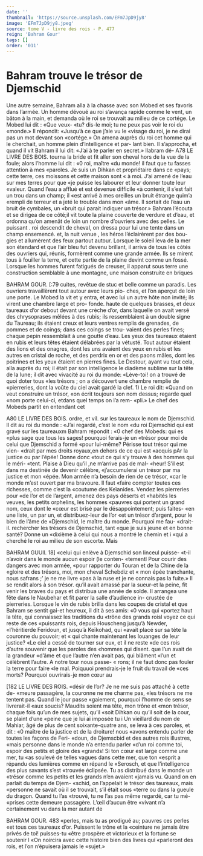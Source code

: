 ```yaml
---
date: ''
thumbnail: 'https://source.unsplash.com/EFm7JpD9jy8'
image: 'EFm7JpD9jy8.jpeg'
source: tome V - livre des rois - P. 477
reign: 'Bahram Gour'
tags: []
order: '011'
---
```


# Bahram trouve le trésor de Djemschid

Une autre semaine, Bahram alla à la chasse avec
son Mobed et ses favoris dans l’armée. Un homme
dévoué au roi s’avança rapide comme le vent, un
bâton à la main, et demanda où le roi se trouvait au
milieu de ce cortége. Le Mobed lui dit : «Que veux-
«tu? dis-le moi; tu ne peux pas voir le roi du «monde.» Il répondit: «Jusqu’à ce que j’aie vu le
«visage du roi, je ne dirai pas un mot devant son «cortége.» On amena auprès du roi cet homme qui
le cherchait, un homme plein d’intelligence et par- lant bien. Il s’approcha, et quand il vit Bahram il lui dit: «J’ai à te parler en secret.» Ilabram dé-
A78 LE LIVRE DES BOIS.
tourna la bride et fit aller son cheval hors de la vue de la foule; alors l’homme lui dit : «0 roi, maître
«du monde! il faut que tu fasses attention à mes «paroles. Je suis un Dihkan et propriétaire dans ce «pays; cette terre, ces moissons et cette maison sont « à moi. J’ai amené de l’eau sur mes terres pour que
«je puisse les labourer et leur donner toute leur «valeur. Quand l’eau a afflué et est devenue difficile
«à contenir, il s’est fait un trou dans un champ; il
«est arrivé à mes oreilles un bruit étrange quim’a «rempli de terreur et a jeté le trouble dans mon «âme. Il sortait de l’eau un bruit de cymbales, un «bruit qui parait indiquer un trésor.»
Bahram l’écouta et se dirigea de ce côté;il vit toute
la plaine couverte de verdure et d’eau, et ordonna qu’on amenât de loin un nombre d’ouvriers avec des
pelles. Le puissant . roi descendit de cheval, on dressa pour lui une tente dans un champ ensemencé. et, la nuit venue , les héros l’éclairèrent par des bou-
gies et allumèrent des feux partout autour. Lorsque le soleil leva de la mer son étendard et
que l’air bleu fut devenu brillant, il arriva de tous
les côtés des ouvriers qui, réunis, formèrent comme
une grande armée. Ils se mirent tous à fouiller la terre, et cette partie de la plaine devint comme un fossé. Lorsque les hommes furent fatigués de creuser,
il apparut sous terre une construction semblable à une montagne, une maison construite en briques

BAHRAM GOUR. [:79 cuites, revêtue de stuc et belle comme un paradis. Les ouvriers travaillèrent tout autour avec leurs pio-
ches, et l’on aperçut de loin une porte.
Le Mobed la vit et y entra, et avec lui un autre
hôte non invité; ils virent une chambre large et pro- fonde. haute de quelques brasses, et deux taureaux d’or debout devant une crèche d’or, dans laquelle on
avait versé des chrysoprases mêlées à des rubis; ils
ressemblaient à un double signe du Taureau; ils étaient creux et leurs ventres remplis de grenades, de pommes et de coings; dans ces coings se trou- vaient des perles fines; chaque pepin ressemblait à une goutte d’eau. Les yeux des taureaux étaient en
rubis et leurs têtes étaient délabrées par la vétusté.
Tout autour étaient des lions et des onagres, dont les uns avaient des yeux en rubis et les autres en cristal de roche, et des perdrix en or et des paons mâles, dont les poitrines et les yeux étaient en pierres fines.
Le Destour, ayant vu tout cela, alla auprès du roi; il était par son intelligence le diadème sublime sur la tête de la lune; il dit avec vivacité au roi du monde: «Lève-toi! on a trouvé de quoi doter tous «les trésors ; on a découvert une chambre remplie de «pierreries, dont la voûte du ciel avait gardé la clef. 1)
Le roi dit: «Quand on veut construire un trésor, «on écrit toujours son nom dessus; regarde quel «nom porte celui-ci, etdans quel temps on l’a rem- «pli.» Le chef des Mobeds partit en entendant cet

A80 LE LIVRE DES BOIS.
ordre, et vil. sur les taureaux le nom de Djemschid. Il dit au roi du monde : «J’ai regardé, c’est le nom
«du roi Djemschid qui est gravé sur les taureauxm
Bahram répondit : «0 chef des Mobeds: qui es «plus sage que tous les sages! pourquoi ferais-je un «trésor pour moi de celui que Djemschid a formé «pour lui-même? Périsse tout trésor qui me vien- «drait par mes droits royaux,en dehors de ce qui est «acquis pAr la justice ou par l’épée! Donne donc
«tout ce qui s’y trouve à des hommes qui le méri-
«tent. Plaise à Dieu qu’il ,ne m’arrive pas de mal-
«heur! S’il est dans ma destinée de devenir célèbre, «j’accumulerai un trésor par ma justice et mon
«épée. Mon armée n’a besoin de rien de ce trésor,
«car le monde m’est ouvert par ma bravoure. Il faut «faire compter toutes ces richesses, comme c’est la «coutume des Keïanides. Vendez les pierreries pour «de l’or et de l’argent, amenez des pays déserts et
«habités les veuves, les petits orphelins, les hommes «pauvres qui portent un grand nom, ceux dont le «cœur est brisé par le désappointement; puis faites-
«en une liste, un par un, et distribuez-leur de l’or
«et un trésor d’argent, pour le bien de l’âme de «Djemschid, le maître du monde. Pourquoi me fau- «drait-il. rechercher les trésors de Djemschid, tant «que je suis jeune et en bonne santé? Donne un «dixième à celui qui nous a montré le chemin et
i «qui a cherché le roi au milieu de son escorte. Mais

BAHRAM GUUll. 18] «celui qui enlève à Djemschid son linceul puisse-
«t-il n’avoir dans le monde aucun espoir (le conten-
«tementl Pour courir des dangers avec mon armée,
«pour rapporter du Touran et de la Chine de la «gloire et des trésors, moi, mon cheval Schebdiz et
« mon épée tranchante, nous safrans ;’ je ne me livre
«pas à la ruse et je ne connais pas la fuite.»
Il se rendit alors à son trésor. qu’il avait amassé
par la sueur-et la peine, fit venir les braves du pays et distribua une année de solde. Il arrangea une fête dans le Naubehar et fit parer la salle d’audience in- crustée de pierreries. Lorsque le vin de rubis brilla dans les coupes de cristal et que Bahram se sentit gai-et heureux, il dit à ses amis: «0 vous qui «portez haut la tête, qui connaissez les traditions du «trône des grands roisl voyez ce qui reste de ces «puissants rois, depuis Houscheng jusqu’à Newder, «l’héritierde Feridoun, et jusqu’à Keïkohad, qui
«avait placé sur sa tète la couronne du pouvoir; et
« qui chante maintenant les louanges de leur justice? «Le ciel a cessé de tourner sur eux, et il ne reste
«de ces rois d’autre souvenir que les paroles des «hommes qui disent. que l’un avait de la grandeur «d’âme et que l’autre n’en avait pas, qui blâment
«l’un et célèbrent l’autre. A notre tour nous passe-
« rons; il ne faut donc pas fouler la terre pour faire «le mal. Poiquuoi prendrais-je le fruit du travail de «ces morts? Pourquoi ouvrirais-je mon cœur au

[182 LE LIVRE DES ROIS.
«désir de l’or? Je ne me suis pas attaché à cette de- «meure passagère, la couronne ne me charme pas, «les trésors ne me tentent pas. Quand le jour passe «gaiement, pourquoi l’homme de sens se livrerait-il «aux soucis? Maudits soient ma tête, mon trône et «mon trésor, chaque fois qu’un de mes sujets, qu’il
«soit Dihkan ou qu’il soit de la cour, se plaint d’une «peine que je lui ai imposée tu i
Un vieillard du nom de Mahiar, âgé de plus de cent soixante-quatre ans, se leva à ces paroles, et dit : «0 maître de la justice et de la droiture! nous «avons entendu parler de toutes les façons de Feri- «doun, de Djemscbid et des autres rois illustres, «mais personne dans le monde n’a entendu parler «d’un roi comme toi, espoir des petits et gloire des «grands! Si ton cœur est large comme une mer, tu «as soulevé de telles vagues dans cette mer, que ton «esprit a répandu des lumières comme en répand le «Serosch, et que l’intelligence des plus savants s’est «trouvée éclipsée. Tu as distribué dans le monde un
«trésor comme les petits et les grands n’en avaient «jamais vu. Quand on en parlait du temps de Djem- «schid, on l’appelait le trésor des taureaux, mais «personne ne savait où il se trouvait, s’il était sous
«terre ou dans la gueule du dragon. Quand tu l’as «trouvé, tu ne l’as pas même regardé, car tu mé-
«prises cette demeure passagère. L’œil d’aucun être
«vivant n’a certainement vu dans la mer autant de

BAHRAM GOUR. 483 «perles, mais tu as prodigué au; pauvres ces perles
«et tous ces taureaux d’or. Puissent le trône et la «ceinture ne jamais être privés de toi! puisses-tu «être prospère et victorieux et la fortune se soutenir l «On noircira avec cette histoire bien des livres qui «parleront des rois, et l’on n’épuisera jamais le
«sujet.»
